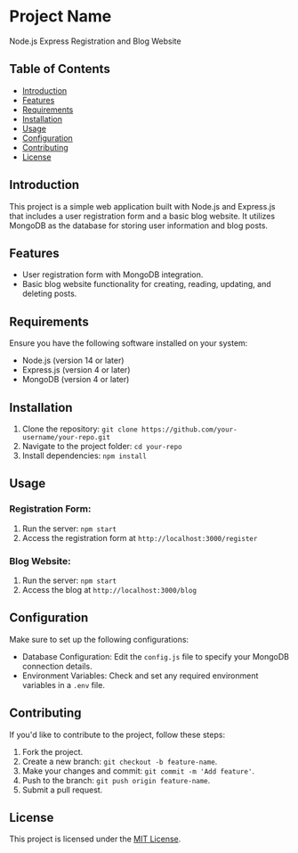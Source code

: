 # Project Name

Node.js Express Registration and Blog Website

## Table of Contents

- [Introduction](#introduction)
- [Features](#features)
- [Requirements](#requirements)
- [Installation](#installation)
- [Usage](#usage)
- [Configuration](#configuration)
- [Contributing](#contributing)
- [License](#license)

## Introduction

This project is a simple web application built with Node.js and Express.js that includes a user registration form and a basic blog website. It utilizes MongoDB as the database for storing user information and blog posts.

## Features

- User registration form with MongoDB integration.
- Basic blog website functionality for creating, reading, updating, and deleting posts.

## Requirements

Ensure you have the following software installed on your system:

- Node.js (version 14 or later)
- Express.js (version 4 or later)
- MongoDB (version 4 or later)

## Installation

1. Clone the repository: `git clone https://github.com/your-username/your-repo.git`
2. Navigate to the project folder: `cd your-repo`
3. Install dependencies: `npm install`

## Usage

### Registration Form:

1. Run the server: `npm start`
2. Access the registration form at `http://localhost:3000/register`

### Blog Website:

1. Run the server: `npm start`
2. Access the blog at `http://localhost:3000/blog`

## Configuration

Make sure to set up the following configurations:

- Database Configuration: Edit the `config.js` file to specify your MongoDB connection details.
- Environment Variables: Check and set any required environment variables in a `.env` file.

## Contributing

If you'd like to contribute to the project, follow these steps:

1. Fork the project.
2. Create a new branch: `git checkout -b feature-name`.
3. Make your changes and commit: `git commit -m 'Add feature'`.
4. Push to the branch: `git push origin feature-name`.
5. Submit a pull request.

## License

This project is licensed under the [MIT License](LICENSE).
